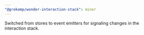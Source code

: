 ```yaml
---
"@grekomp/wonder-interaction-stack": minor
---
```


Switched from stores to event emitters for signaling changes in the interaction stack.
